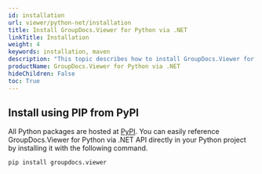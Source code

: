 ```yaml
---
id: installation
url: viewer/python-net/installation
title: Install GroupDocs.Viewer for Python via .NET
linkTitle: Installation
weight: 4
keywords: installation, maven
description: "This topic describes how to install GroupDocs.Viewer for Python."
productName: GroupDocs.Viewer for Python via .NET
hideChildren: False
toc: True
---
```


## Install using PIP from PyPI

All Python packages are hosted at [PyPI](https://pypi.org/project/groupdocs.viewer). You can easily reference GroupDocs.Viewer for Python via .NET API directly in your Python project by installing it with the following command.

```batch
pip install groupdocs.viewer
```

